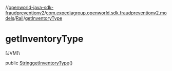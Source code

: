 //[openworld-java-sdk-fraudpreventionv2](../../../index.md)/[com.expediagroup.openworld.sdk.fraudpreventionv2.models](../index.md)/[Rail](index.md)/[getInventoryType](get-inventory-type.md)

# getInventoryType

[JVM]\

public [String](https://docs.oracle.com/javase/8/docs/api/java/lang/String.html)[getInventoryType](get-inventory-type.md)()
